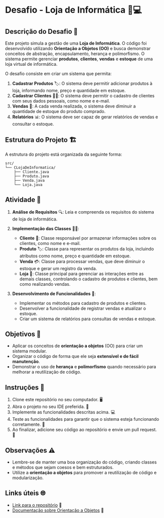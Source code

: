 # Desafio - Loja de Informática 🛒💻

## Descrição do Desafio 📜

Este projeto simula a gestão de uma **Loja de Informática**. O código foi desenvolvido utilizando **Orientação a Objetos (OO)** e busca demonstrar conceitos de abstração, encapsulamento, herança e polimorfismo. O sistema permite gerenciar **produtos**, **clientes**, **vendas** e **estoque** de uma loja virtual de informática.

O desafio consiste em criar um sistema que permita:

1. **Cadastrar Produtos** 🏷️: O sistema deve permitir adicionar produtos à loja, informando nome, preço e quantidade em estoque.
2. **Cadastrar Clientes** 🧑‍💼: O sistema deve permitir o cadastro de clientes com seus dados pessoais, como nome e e-mail.
3. **Vendas** 💸: A cada venda realizada, o sistema deve diminuir a quantidade de estoque do produto comprado.
4. **Relatórios** 📊: O sistema deve ser capaz de gerar relatórios de vendas e consultar o estoque.

## Estrutura do Projeto 🏗️

A estrutura do projeto está organizada da seguinte forma:

```plaintext
src/
└── CLojaDeInformatica/
    ├── Cliente.java
    ├── Produto.java
    ├── Venda.java
    └── Loja.java
```

## Atividade 📝

1. **Análise de Requisitos** 🔍: Leia e compreenda os requisitos do sistema de loja de informática.
2. **Implementação das Classes** 🧑‍💻:
    - **Cliente** 👤: Classe responsável por armazenar informações sobre os clientes, como nome e e-mail.
    - **Produto** 🏷️: Classe para representar os produtos da loja, incluindo atributos como nome, preço e quantidade em estoque.
    - **Venda** 💳: Classe para processar vendas, que deve diminuir o estoque e gerar um registro da venda.
    - **Loja** 🏪: Classe principal para gerenciar as interações entre as demais classes, controlando o cadastro de produtos e clientes, bem como realizando vendas.

3. **Desenvolvimento de Funcionalidades** 🔧:
    - Implementar os métodos para cadastro de produtos e clientes.
    - Desenvolver a funcionalidade de registrar vendas e atualizar o estoque.
    - Criar um sistema de relatórios para consultas de vendas e estoque.

## Objetivos 🎯

- Aplicar os conceitos de **orientação a objetos** (OO) para criar um sistema modular.
- Organizar o código de forma que ele seja **extensível e de fácil manutenção**.
- Demonstrar o uso de **herança** e **polimorfismo** quando necessário para melhorar a reutilização de código.

## Instruções 📍

1. Clone este repositório no seu computador. 🖥️
2. Abra o projeto no seu IDE preferida. 🔧
3. Implemente as funcionalidades descritas acima. 💻
4. Teste as funcionalidades para garantir que o sistema esteja funcionando corretamente. 🧪
5. Ao finalizar, adicione seu código ao repositório e envie um pull request. 🔄

## Observações ⚠️

- Lembre-se de manter uma boa organização do código, criando classes e métodos que sejam coesos e bem estruturados.
- Utilize a **orientação a objetos** para promover a reutilização de código e modularização.

## Links úteis 🌐

- [Link para o repositório](https://github.com/fernandosantos01/Desafios-OO/tree/main/src/CLojaDeInformatica) 🔗
- [Documentação sobre Orientação a Objetos](https://pt.wikipedia.org/wiki/Programa%C3%A7%C3%A3o_orientada_a_objetos) 📖
